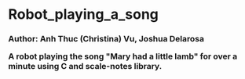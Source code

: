 # Robot_playing_a_song
<h3> Author: Anh Thuc (Christina) Vu, Joshua Delarosa
<p> A robot playing the song "Mary had a little lamb" for over a minute using C and scale-notes library. </p>
